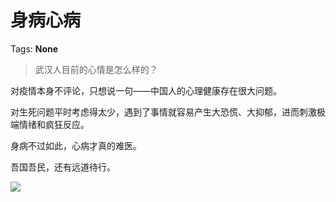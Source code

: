 # 身病心病

Tags: **None**

> 武汉人目前的心情是怎么样的？



对疫情本身不评论，只想说一句——中国人的心理健康存在很大问题。

对生死问题平时考虑得太少，遇到了事情就容易产生大恐慌、大抑郁，进而刺激极端情绪和疯狂反应。

身病不过如此，心病才真的难医。

吾国吾民，还有远道待行。

![](https://pic3.zhimg.com/50/v2-3669561ae9ddee56c2b78a2069fd2e1b_720w.jpg?source=1940ef5c)

